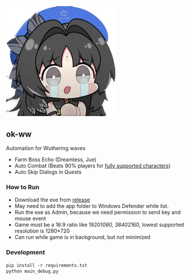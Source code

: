 # ![icon](icon.png)

## ok-ww

Automation for Wuthering waves

* Farm Boss Echo (Dreamless, Jue)
* Auto Combat (Beats 90% players for [fully supported characters](src/chars))
* Auto Skip Dialogs in Quests

### How to Run

* Download the exe from [release](releases)
* May need to add the app folder to Windows Defender white list.
* Run the exe as Admin, because we need permission to send key and mouse event
* Game must be a 16:9 ratio like 1920*1080, 3840*2160, lowest supported resolution is 1280*720
* Can run while game is in background, but not minimized

### Development

```
pip install -r requirements.txt
python main_debug.py
```


  
